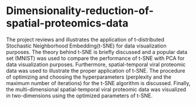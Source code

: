 # Dimensionality-reduction-of-spatial-proteomics-data

The project reviews and illustrates the application of t-distributed Stochastic Neighborhood Embedding(t-SNE) for data visualization purposes. The theory behind t-SNE is briefly discussed and a popular data set (MNIST) was used to compare the performance of t-SNE with PCA for data visualization purposes. Furthermore, spatial-temporal viral proteomic data was used to illustrate the proper application of t-SNE. The procedure of optimizing and choosing the hyperparameters (perplexity and the maximum number of iterations) for the t-SNE algorithm is discussed. Finally, the multi-dimensional spatial-temporal viral proteomic data was visualized in two-dimensions using the optimized parameters of t-SNE.
